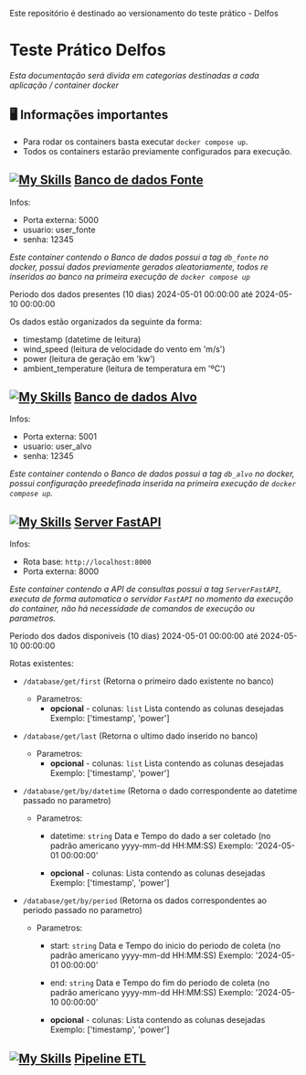 Este repositório é destinado ao versionamento do teste prático - Delfos

Teste Prático Delfos
====================

 _Esta documentação será divida em categorias destinadas a cada aplicação / container docker_

🖥️ Informações importantes
--------------------------

- Para rodar os containers basta executar `docker compose up`.
- Todos os containers estarão previamente configurados para execução.

[![My Skills](https://skillicons.dev/icons?i=postgresql)](https://skillicons.dev) [Banco de dados Fonte](https://github.com/lucasspecht1/Teste_Data_Eng/tree/BancoFonte)
------------------

Infos:
  - Porta externa: 5000
  - usuario: user_fonte
  - senha: 12345

_Este container contendo o Banco de dados possui a tag `db_fonte` no docker,_
_possui dados previamente gerados aleatoriamente, todos re inseridos ao banco_
_na primeira execução de `docker compose up`_

Periodo dos dados presentes (10 dias) 2024-05-01 00:00:00 até 2024-05-10 00:00:00

Os dados estão organizados da seguinte da forma:
  - timestamp (datetime de leitura)
  - wind_speed (leitura de velocidade do vento em 'm/s')
  - power (leitura de geração em 'kw')
  - ambient_temperature (leitura de temperatura em 'ºC')

[![My Skills](https://skillicons.dev/icons?i=postgresql)](https://skillicons.dev) [Banco de dados Alvo](https://github.com/lucasspecht1/Teste_Data_Eng/tree/BancoAlvo)
------------------

Infos:
  - Porta externa: 5001
  - usuario: user_alvo
  - senha: 12345

_Este container contendo o Banco de dados possui a tag `db_alvo` no docker,_
_possui configuração preedefinada inserida na primeira execução de `docker compose up`._

[![My Skills](https://skillicons.dev/icons?i=fastapi)](https://skillicons.dev) [Server FastAPI](https://github.com/lucasspecht1/Teste_Data_Eng/tree/ServerFastAPI)
------------------

Infos:
  - Rota base: `http://localhost:8000`
  - Porta externa: 8000

_Este container contendo a API de consultas possui a tag `ServerFastAPI`,_
_executa de forma automatica o servidor `FastAPI` no momento da execução do container,_
_não há necessidade de comandos de execução ou parametros._

Periodo dos dados disponiveis (10 dias) 2024-05-01 00:00:00 até 2024-05-10 00:00:00

Rotas existentes:
  - `/database/get/first` (Retorna o primeiro dado existente no banco)
    - Parametros:
        - **opcional** - colunas: `list` Lista contendo as colunas desejadas 
                         Exemplo: ['timestamp', 'power']
 
  - `/database/get/last` (Retorna o ultimo dado inserido no banco)
    - Parametros:
        - **opcional** - colunas: `list` Lista contendo as colunas desejadas 
                         Exemplo: ['timestamp', 'power']

  - `/database/get/by/datetime` (Retorna o dado correspondente ao datetime passado no parametro)
    - Parametros:
        - datetime: `string` Data e Tempo do dado a ser coletado (no padrão americano yyyy-mm-dd HH:MM:SS)
           Exemplo: '2024-05-01 00:00:00'

        - **opcional** - colunas: Lista contendo as colunas desejadas 
                         Exemplo: ['timestamp', 'power']

  - `/database/get/by/period` (Retorna os dados correspondentes ao periodo passado no parametro)
    - Parametros:
        - start: `string` Data e Tempo do inicio do periodo de coleta (no padrão americano yyyy-mm-dd HH:MM:SS)
           Exemplo: '2024-05-01 00:00:00'

        - end: `string` Data e Tempo do fim do periodo de coleta (no padrão americano yyyy-mm-dd HH:MM:SS)
           Exemplo: '2024-05-10 00:00:00'

        - **opcional** - colunas: Lista contendo as colunas desejadas 
                         Exemplo: ['timestamp', 'power']

[![My Skills](https://skillicons.dev/icons?i=python)](https://skillicons.dev) [Pipeline ETL](https://github.com/lucasspecht1/Teste_Data_Eng/tree/Pipeline)
------------------
